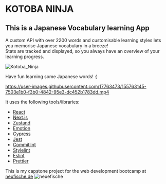 # KOTOBA NINJA

## This is a Japanese Vocabulary learning App
A custom API with over 2200 words and customisable learning styles lets you memorise Japanese vocabulary in a breeze!  
Stats are tracked and displayed, so you always have an overview of your learning progress.  
  
  
![Kotoba_Ninja](https://user-images.githubusercontent.com/17763473/155751203-6e08d543-60c5-4a7b-958d-4f60ca1d22ba.png)

Have fun learning some Japanese words! :)


https://user-images.githubusercontent.com/17763473/155763145-7503e1b0-f3b0-4842-95e3-dc452b1783dd.mp4


It uses the following tools/libraries:

* [React](https://reactjs.org/)
* [Next.js](https://nextjs.org/)
* [Zustand](https://www.npmjs.com/package/zustand)
* [Emotion](https://emotion.sh/docs/introduction)
* [Cypress](https://cypress.io/)
* [Jest](https://jestjs.io/)
* [Commitlint](https://commitlint.js.org/)
* [Stylelint](https://stylelint.io/)
* [Eslint](https://eslint.org/)
* [Prettier](https://prettier.io/)

This is my capstone project for the web development bootcamp at [neufische.de](https://neuefische.de)  ![neuefische](https://user-images.githubusercontent.com/17763473/155759709-c7cffe5d-26a0-4aaa-ad86-e9f7b9cbaa16.png)
